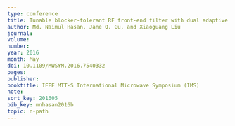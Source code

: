 ```yaml
---
type: conference
title: Tunable blocker-tolerant RF front-end filter with dual adaptive notches for reconfigurable receivers
author: Md. Naimul Hasan, Jane Q. Gu, and Xiaoguang Liu
journal:
volume:
number:
year: 2016
month: May
doi: 10.1109/MWSYM.2016.7540332
pages:
publisher:
booktitle: IEEE MTT-S International Microwave Symposium (IMS)
note:
sort_key: 201605
bib_key: mnhasan2016b
topic: n-path
---
```

